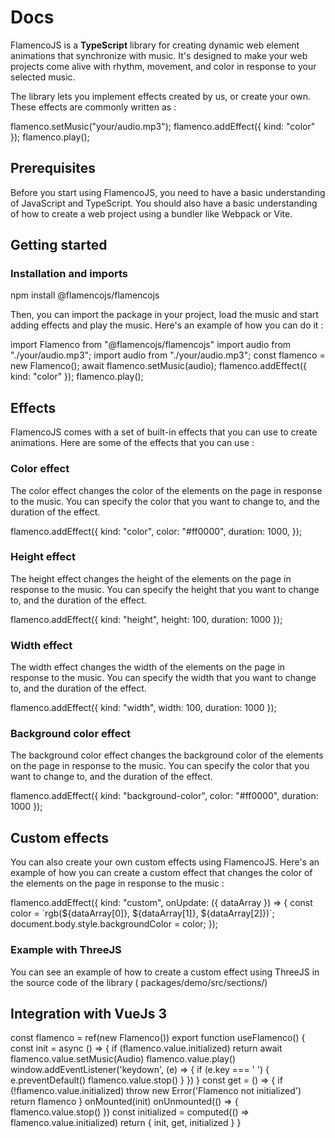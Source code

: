 <script setup lang="ts">
import CodeHighlighter from './components/CodeHighlighter.vue'
import DocLine from './components/DocLine.vue'
import DocCell from './components/DocCell.vue'
import Img1 from '@/assets/img/concert-2.jpg'
</script>

# Docs

FlamencoJS is a **TypeScript** library for creating dynamic web element animations that synchronize with music. It's
designed to make your web projects come alive with rhythm, movement, and color in response to your selected music.

The library lets you implement effects created by us, or create your own. These effects are commonly written as :

<DocLine>
    <CodeHighlighter lang="bash" theme="dark">flamenco.setMusic("your/audio.mp3");
flamenco.addEffect({
    kind: "color"
});
flamenco.play();
    </CodeHighlighter>
    <DocCell :src="Img1" :size="1" />
</DocLine>

## Prerequisites

Before you start using FlamencoJS, you need to have a basic understanding of JavaScript and TypeScript. You should also
have a basic understanding of how to create a web project using a bundler like Webpack or Vite.

## Getting started

### Installation and imports

<DocLine>
    <DocCell :src="Img1" :size="1" />
    <CodeHighlighter lang="bash" theme="light">
        <template #comment>
        Install the package with npm or yarn
        </template>
npm install @flamencojs/flamencojs
    </CodeHighlighter>
</DocLine>

Then, you can import the package in your project, load the music and start adding effects and play the music. Here's an
example of how you can do it :

<DocLine>
    <CodeHighlighter>
        <template #comment>
        Import the package in your project
        </template>
import Flamenco from "@flamencojs/flamencojs"
    </CodeHighlighter>
    <DocCell :src="Img1" :size="1" />
</DocLine>

<DocLine>
    <DocCell :src="Img1" :size="1" />
    <CodeHighlighter theme="light">
        <template #comment>
        Import audio and load it with Flamenco (if you're using vite)
        </template>
import audio from "./your/audio.mp3";
    </CodeHighlighter>
</DocLine>

<DocLine>
    <CodeHighlighter>
        <template #comment>
            Init flamenco and load the audio
        </template>
import audio from "./your/audio.mp3";
const flamenco = new Flamenco();
await flamenco.setMusic(audio);
    </CodeHighlighter>
    <DocCell :src="Img1" :size="1" />
</DocLine>

<DocLine>
    <DocCell :src="Img1" :size="1" />
    <CodeHighlighter theme="light">
        <template #comment>
            Add an effect and play the music
        </template>
flamenco.addEffect({
    kind: "color"
});
flamenco.play();
    </CodeHighlighter>
</DocLine>

## Effects

FlamencoJS comes with a set of built-in effects that you can use to create animations. Here are some of the effects that
you can use :

### Color effect

The color effect changes the color of the elements on the page in response to the music. You can specify the color that
you want to change to, and the duration of the effect.

<DocLine>
    <DocCell :src="Img1" :size="1" />
    <CodeHighlighter>
flamenco.addEffect({
    kind: "color",
    color: "#ff0000",
    duration: 1000,
});
    </CodeHighlighter>
</DocLine>

### Height effect

The height effect changes the height of the elements on the page in response to the music. You can specify the height
that you want to change to, and the duration of the effect.

<DocLine>
    <DocCell :src="Img1" :size="1" />
    <CodeHighlighter theme="light">
flamenco.addEffect({
    kind: "height",
    height: 100,
    duration: 1000
});
    </CodeHighlighter>
</DocLine>

### Width effect

The width effect changes the width of the elements on the page in response to the music. You can specify the width that
you want to change to, and the duration of the effect.

<DocLine>
    <DocCell :src="Img1" :size="1" />
    <CodeHighlighter>
flamenco.addEffect({
    kind: "width",
    width: 100,
    duration: 1000
});
    </CodeHighlighter>
</DocLine>

### Background color effect

The background color effect changes the background color of the elements on the page in response to the music. You can
specify the color that you want to change to, and the duration of the effect.

<DocLine>
    <DocCell :src="Img1" :size="1" />
    <CodeHighlighter theme="light">
flamenco.addEffect({
    kind: "background-color",
    color: "#ff0000",
    duration: 1000
});
    </CodeHighlighter>
</DocLine>

## Custom effects

You can also create your own custom effects using FlamencoJS. Here's an example of how you can create a custom effect
that changes the color of the elements on the page in response to the music :

<DocLine>
    <DocCell :src="Img1" :size="1" />
    <CodeHighlighter>
flamenco.addEffect({
    kind: "custom",
    onUpdate: ({ dataArray }) => {
        const color = `rgb(${dataArray[0]}, ${dataArray[1]}, ${dataArray[2]})`;
        document.body.style.backgroundColor = color;
});
    </CodeHighlighter>
</DocLine>

### Example with ThreeJS

You can see an example of how to create a custom effect using ThreeJS in the source code of the library (
packages/demo/src/sections/)

## Integration with VueJs 3

<DocLine>
    <DocCell :src="Img1" :size="1" />
    <CodeHighlighter>
        <template #comment>
            You can create a composition function to use FlamencoJS in your VueJs 3 project
        </template>
const flamenco = ref(new Flamenco())
export function useFlamenco() {
    const init = async () => {
        if (flamenco.value.initialized) return
        await flamenco.value.setMusic(Audio)
        flamenco.value.play()
        window.addEventListener('keydown', (e) => {
            if (e.key === ' ') {
                e.preventDefault()
                flamenco.value.stop()
            }
        })
    }
    const get = () => {
        if (!flamenco.value.initialized)
            throw new Error('Flamenco not initialized')
        return flamenco
    }
    onMounted(init)
    onUnmounted(() => {
        flamenco.value.stop()
    })
    const initialized = computed(() => flamenco.value.initialized)
    return { init, get, initialized }
}
    </CodeHighlighter>
</DocLine>